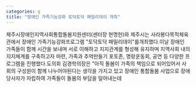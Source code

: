 ```yaml
---
categories: g
title: "장애인 가족기능강화 토닥토닥 패밀리데이 개최"
---
```

제주시장애인지역사회통합돌봄지원센터(센터장 현명헌)와 제주시는 사라봉다목적체육관에서 장애인 가족기능강화프로그램 "토닥토닥 패밀리데이"를개최했다.이날 장애인 가족들이 함께 시간을 보내며 서로 이해하고 지지관계를 형성해 유지하며 지역사회 내의 지지체계를 구축하고자 마련, 가족과 추억만들기 포토존, 명랑운동회, 공연 등 다양한 프로그램을 진행했다.도의회 김경학의장은 "아직 돌봄이 가족의 책임으로 되어있어서 사회의 구성원이 함께 나누어야된다는 생각을 가지고 있고 장애인 통합돌봄 사업으로 장애당사자가 자립하여 가족들이 돌봄의 부담을 덜어내는데